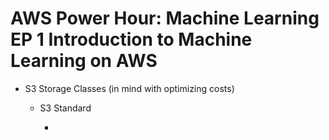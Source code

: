 # **AWS Power Hour: Machine Learning EP 1 Introduction to Machine Learning on AWS**

- S3 Storage Classes (in mind with optimizing costs)

  - S3 Standard
    
    - 